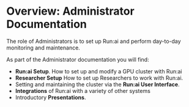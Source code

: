 # Overview: Administrator Documentation

The role of Administrators is to set up Run:ai and perform day-to-day monitoring and maintenance. 

As part of the Administrator documentation you will find:

* __Run:ai Setup__. How to set up and modify a GPU cluster with Run:ai
* __Researcher Setup__ How to set up Researchers to work with Run:ai.
* Setting and maintaining the cluster via the  __Run:ai User Interface__.
* __Integrations__ of Run:ai with a variety of other systems
* Introductory __Presentations__.